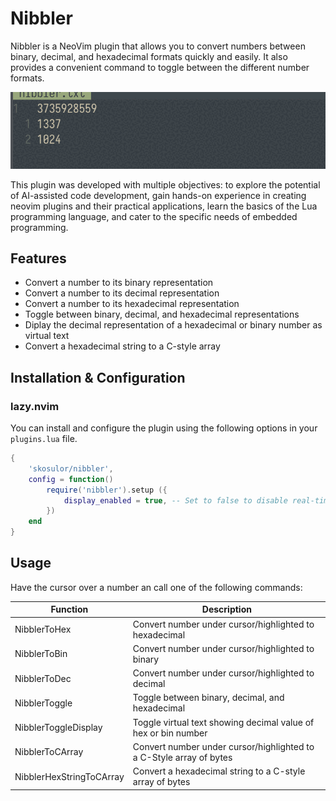 # Nibbler

Nibbler is a NeoVim plugin that allows you to convert numbers between binary, decimal,
and hexadecimal formats quickly and easily. It also provides a convenient command to
toggle between the different number formats.

![](preview_nibbler.gif)

This plugin was developed with multiple objectives: to explore the potential of AI-assisted
code development, gain hands-on experience in creating neovim plugins and their practical
applications, learn the basics of the Lua programming language, and cater to the specific
needs of embedded programming.

## Features

- Convert a number to its binary representation
- Convert a number to its decimal representation
- Convert a number to its hexadecimal representation
- Toggle between binary, decimal, and hexadecimal representations
- Diplay the decimal representation of a hexadecimal or binary number as virtual text
- Convert a hexadecimal string to a C-style array

## Installation & Configuration

### lazy.nvim

You can install and configure the plugin using the following options in your `plugins.lua` file.

```lua
{
    'skosulor/nibbler',
    config = function()
        require('nibbler').setup ({
            display_enabled = true, -- Set to false to disable real-time display (default: true)
        })
    end
}
```

## Usage

Have the cursor over a number an call one of the following commands:

| Function                 | Description                                                         |
| ------------------------ | ------------------------------------------------------------------- |
| NibblerToHex             | Convert number under cursor/highlighted to hexadecimal              |
| NibblerToBin             | Convert number under cursor/highlighted to binary                   |
| NibblerToDec             | Convert number under cursor/highlighted to decimal                  |
| NibblerToggle            | Toggle between binary, decimal, and hexadecimal                     |
| NibblerToggleDisplay     | Toggle virtual text showing decimal value of hex or bin number      |
| NibblerToCArray          | Convert number under cursor/highlighted to a C-Style array of bytes |
| NibblerHexStringToCArray | Convert a hexadecimal string to a C-style array of bytes            |

